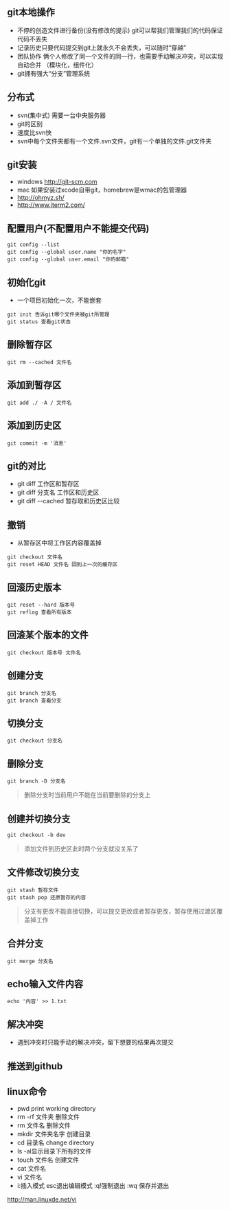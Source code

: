 ## git本地操作
- 不停的创造文件进行备份(没有修改的提示) git可以帮我们管理我们的代码保证代码不丢失
- 记录历史只要代码提交到git上就永久不会丢失，可以随时“穿越”
- 团队协作 俩个人修改了同一个文件的同一行，也需要手动解决冲突，可以实现自动合并 （模块化，组件化）
- git拥有强大“分支”管理系统

## 分布式
- svn(集中式) 需要一台中央服务器
- git的区别
- 速度比svn快
- svn中每个文件夹都有一个文件.svn文件，git有一个单独的文件.git文件夹

## git安装
- windows http://git-scm.com
- mac 如果安装过xcode自带git，homebrew是wmac的包管理器
- http://ohmyz.sh/
- http://www.iterm2.com/

## 配置用户(不配置用户不能提交代码)
```
git config --list
git config --global user.name "你的名字"
git config --global user.email "你的邮箱"
```

## 初始化git
- 一个项目初始化一次，不能嵌套
```
git init 告诉git哪个文件夹被git所管理
git status 查看git状态
```

## 删除暂存区
```
git rm --cached 文件名
```

## 添加到暂存区
```
git add ./ -A / 文件名
```

## 添加到历史区
```
git commit -m '消息'
```

## git的对比
- git diff 工作区和暂存区
- git diff 分支名 工作区和历史区
- git diff --cached 暂存取和历史区比较

## 撤销
- 从暂存区中将工作区内容覆盖掉
```
git checkout 文件名
git reset HEAD 文件名 回到上一次的缓存区
```

## 回滚历史版本
```
git reset --hard 版本号
git reflog 查看所有版本
```

## 回滚某个版本的文件
```
git checkout 版本号 文件名
```

## 创建分支
```
git branch 分支名
git branch 查看分支
```

## 切换分支
```
git checkout 分支名
```

## 删除分支
```
git branch -D 分支名
```

> 删除分支时当前用户不能在当前要删除的分支上

## 创建并切换分支
```
git checkout -b dev
```

> 添加文件到历史区此时两个分支就没关系了

## 文件修改切换分支
```
git stash 暂存文件
git stash pop 还原暂存的内容
```

> 分支有更改不能直接切换，可以提交更改或者暂存更改，暂存使用过渡区覆盖掉工作

## 合并分支
```
git merge 分支名
```

## echo输入文件内容
```
echo '内容' >> 1.txt
```

## 解决冲突
- 遇到冲突时只能手动的解决冲突，留下想要的结果再次提交

## 推送到github


## linux命令
- pwd print working directory
- rm -rf 文件夹 删除文件
- rm 文件名 删除文件
- mkdir 文件夹名字 创建目录
- cd 目录名 change directory
- ls -al显示目录下所有的文件
- touch 文件名 创建文件
- cat 文件名
- vi 文件名
 - i:插入模式 esc退出编辑模式 :q!强制退出 :wq 保存并退出

http://man.linuxde.net/vi

